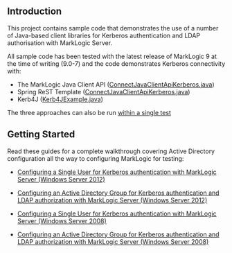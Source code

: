 ## Introduction

This project contains sample code that demonstrates the use of a number of Java-based client libraries for Kerberos authentication and LDAP authorisation with MarkLogic Server.

All sample code has been tested with the latest release of MarkLogic 9 at the time of writing (9.0-7) and the code demonstrates Kerberos connectivity with:

* The MarkLogic Java Client API ([ConnectJavaClientApiKerberos.java](src/main/java/ConnectJavaClientApiKerberos.java))
* Spring ReST Template ([ConnectJavaClientApiKerberos.java](src/main/java/ConnectJavaClientApiKerberos.java))
* Kerb4J ([Kerb4JExample.java](src/main/java/Kerb4JExample.java))

The three approaches can also be run [within a single test](src/test/java/KerberosConnectionTest.java)

## Getting Started

Read these guides for a complete walkthrough covering Active Directory configuration all the way to configuring MarkLogic for testing:

* [Configuring a Single User for Kerberos authentication with MarkLogic Server (Windows Server 2012)](SETUP.md)
* [Configuring an Active Directory Group for Kerberos authentication and LDAP authorization with MarkLogic Server (Windows Server 2012)](LDAP_SETUP.md)

* [Configuring a Single User for Kerberos authentication with MarkLogic Server (Windows Server 2008)](SETUP_2008.md)
* [Configuring an Active Directory Group for Kerberos authentication and LDAP authorization with MarkLogic Server (Windows Server 2008)](LDAP_SETUP_2008.md)
